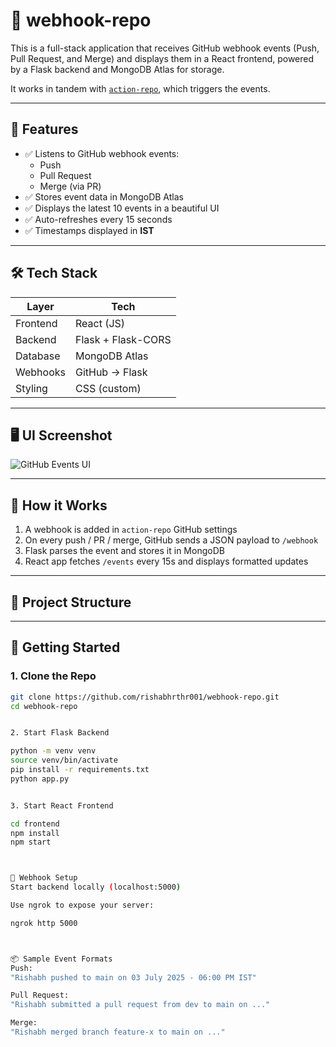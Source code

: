 # 🔔 webhook-repo

This is a full-stack application that receives GitHub webhook events (Push, Pull Request, and Merge) and displays them in a React frontend, powered by a Flask backend and MongoDB Atlas for storage.

It works in tandem with [`action-repo`](https://github.com/rishabhrthr001/action-repo), which triggers the events.

---

## 📌 Features

- ✅ Listens to GitHub webhook events:
  - Push
  - Pull Request
  - Merge (via PR)
- ✅ Stores event data in MongoDB Atlas
- ✅ Displays the latest 10 events in a beautiful UI
- ✅ Auto-refreshes every 15 seconds
- ✅ Timestamps displayed in **IST**

---

## 🛠️ Tech Stack

| Layer       | Tech            |
|-------------|------------------|
| Frontend    | React (JS)       |
| Backend     | Flask + Flask-CORS |
| Database    | MongoDB Atlas    |
| Webhooks    | GitHub → Flask   |
| Styling     | CSS (custom)     |

---

## 🖥️ UI Screenshot


![GitHub Events UI](./assets/screenshot.png)

---

## 🔗 How it Works

1. A webhook is added in `action-repo` GitHub settings
2. On every push / PR / merge, GitHub sends a JSON payload to `/webhook`
3. Flask parses the event and stores it in MongoDB
4. React app fetches `/events` every 15s and displays formatted updates

---

## 📂 Project Structure


---

## 🚀 Getting Started

### 1. Clone the Repo

```bash
git clone https://github.com/rishabhrthr001/webhook-repo.git
cd webhook-repo


2. Start Flask Backend

python -m venv venv
source venv/bin/activate
pip install -r requirements.txt
python app.py


3. Start React Frontend

cd frontend
npm install
npm start



🔄 Webhook Setup
Start backend locally (localhost:5000)

Use ngrok to expose your server:

ngrok http 5000



📦 Sample Event Formats
Push:
"Rishabh pushed to main on 03 July 2025 - 06:00 PM IST"

Pull Request:
"Rishabh submitted a pull request from dev to main on ..."

Merge:
"Rishabh merged branch feature-x to main on ..."